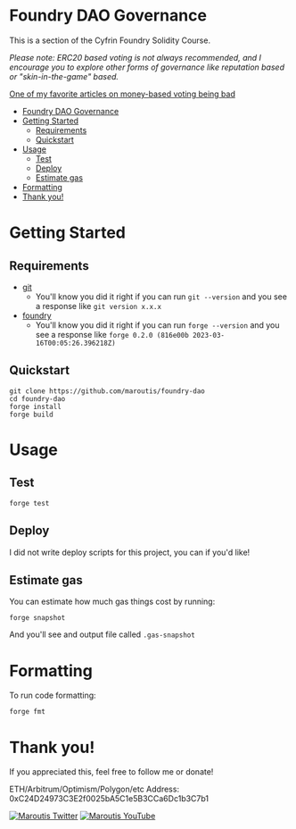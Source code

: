 # Foundry DAO Governance

This is a section of the Cyfrin Foundry Solidity Course.

_Please note: ERC20 based voting is not always recommended, and I encourage you to explore other forms of governance like reputation based or "skin-in-the-game" based._

[One of my favorite articles on money-based voting being bad](https://vitalik.ca/general/2018/03/28/plutocracy.html)

- [Foundry DAO Governance](#foundry-dao-governance)
- [Getting Started](#getting-started)
  - [Requirements](#requirements)
  - [Quickstart](#quickstart)
- [Usage](#usage)
  - [Test](#test)
  - [Deploy](#deploy)
  - [Estimate gas](#estimate-gas)
- [Formatting](#formatting)
- [Thank you!](#thank-you)

# Getting Started

## Requirements

- [git](https://git-scm.com/book/en/v2/Getting-Started-Installing-Git)
  - You'll know you did it right if you can run `git --version` and you see a response like `git version x.x.x`
- [foundry](https://getfoundry.sh/)
  - You'll know you did it right if you can run `forge --version` and you see a response like `forge 0.2.0 (816e00b 2023-03-16T00:05:26.396218Z)`

## Quickstart

```
git clone https://github.com/maroutis/foundry-dao
cd foundry-dao
forge install
forge build
```

# Usage

## Test

```
forge test
```

## Deploy

I did not write deploy scripts for this project, you can if you'd like!

## Estimate gas

You can estimate how much gas things cost by running:

```
forge snapshot
```

And you'll see and output file called `.gas-snapshot`

# Formatting

To run code formatting:

```
forge fmt
```

# Thank you!

If you appreciated this, feel free to follow me or donate!

ETH/Arbitrum/Optimism/Polygon/etc Address: 0xC24D24973C3E2f0025bA5C1e5B3CCa6Dc1b3C7b1

[![Maroutis Twitter](https://img.shields.io/badge/Twitter-1D9BF0?style=for-the-badge&logo=twitter&logoColor=white)](https://twitter.com/Maroutis)
[![Maroutis YouTube](https://img.shields.io/badge/YouTube-FF0000?style=for-the-badge&logo=youtube&logoColor=white)](https://www.youtube.com/channel/UCaBWVCcRHYCNDN1aMwJ5toQ)
